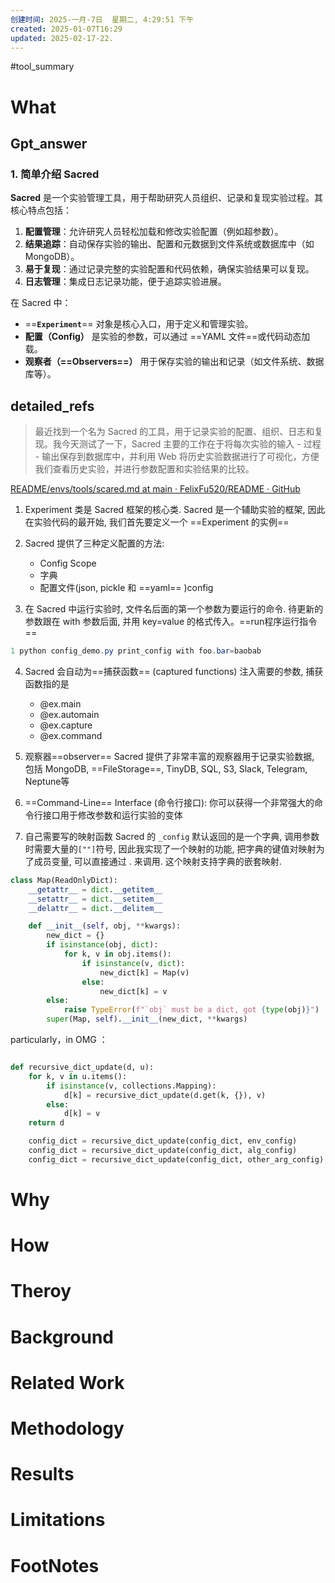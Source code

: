 ```yaml
---
创建时间: 2025-一月-7日  星期二, 4:29:51 下午
created: 2025-01-07T16:29
updated: 2025-02-17-22.
---
```

#tool_summary 

# What
## Gpt_answer
### **1. 简单介绍 Sacred**

**Sacred** 是一个实验管理工具，用于帮助研究人员组织、记录和复现实验过程。其核心特点包括：
1. **配置管理**：允许研究人员轻松加载和修改实验配置（例如超参数）。
2. **结果追踪**：自动保存实验的输出、配置和元数据到文件系统或数据库中（如 MongoDB）。
3. **易于复现**：通过记录完整的实验配置和代码依赖，确保实验结果可以复现。
4. **日志管理**：集成日志记录功能，便于追踪实验进展。

在 Sacred 中：
- ==**`Experiment`**== 对象是核心入口，用于定义和管理实验。
- **配置（Config）** 是实验的参数，可以通过 ==YAML 文件==或代码动态加载。
- **观察者（==Observers==）** 用于保存实验的输出和记录（如文件系统、数据库等）。

## detailed_refs

>最近找到一个名为 Sacred 的工具，用于记录实验的配置、组织、日志和复现。我今天测试了一下，Sacred 主要的工作在于将每次实验的输入 - 过程 - 输出保存到数据库中，并利用 Web 将历史实验数据进行了可视化，方便我们查看历史实验，并进行参数配置和实验结果的比较。

[README/envs/tools/scared.md at main · FelixFu520/README · GitHub](https://github.com/FelixFu520/README/blob/main/envs/tools/scared.md)

1. Experiment 类是 Sacred 框架的核心类. Sacred 是一个辅助实验的框架, 因此在实验代码的最开始, 我们首先要定义一个 ==Experiment 的实例==

2. Sacred 提供了三种定义配置的方法:
	- Config Scope
	- 字典
	- 配置文件(json, pickle 和 ==yaml== )config


3. 在 Sacred 中运行实验时, 文件名后面的第一个参数为要运行的命令. 待更新的参数跟在 with 参数后面, 并用 key=value 的格式传入。==run程序运行指令==
```powershell
1 python config_demo.py print_config with foo.bar=baobab
```

4. Sacred 会自动为==捕获函数== (captured functions) 注入需要的参数, 捕获函数指的是
	- @ex.main
	- @ex.automain
	- @ex.capture
	- @ex.command


5. 观察器==observer==
   Sacred 提供了非常丰富的观察器用于记录实验数据, 包括 MongoDB, ==FileStorage==, TinyDB, SQL, S3, Slack, Telegram, Neptune等
6. ==Command-Line== Interface (命令行接口): 你可以获得一个非常强大的命令行接口用于修改参数和运行实验的变体

7. 自己需要写的映射函数
   Sacred 的 `_config` 默认返回的是一个字典, 调用参数时需要大量的` [""] `符号, 因此我实现了一个映射的功能, 把字典的键值对映射为了成员变量, 可以直接通过 . 来调用. 这个映射支持字典的嵌套映射.
```python
class Map(ReadOnlyDict):
    __getattr__ = dict.__getitem__
    __setattr__ = dict.__setitem__
    __delattr__ = dict.__delitem__

    def __init__(self, obj, **kwargs):
        new_dict = {}
        if isinstance(obj, dict):
            for k, v in obj.items():
                if isinstance(v, dict):
                    new_dict[k] = Map(v)
                else:
                    new_dict[k] = v
        else:
            raise TypeError(f"`obj` must be a dict, got {type(obj)}")
        super(Map, self).__init__(new_dict, **kwargs)
```

particularly，in OMG ：
```python

def recursive_dict_update(d, u):
    for k, v in u.items():
        if isinstance(v, collections.Mapping):
            d[k] = recursive_dict_update(d.get(k, {}), v)
        else:
            d[k] = v
    return d

    config_dict = recursive_dict_update(config_dict, env_config)
    config_dict = recursive_dict_update(config_dict, alg_config)
    config_dict = recursive_dict_update(config_dict, other_arg_config)
```

# Why



# How



# Theroy



# Background



# Related Work




# Methodology




# Results



# Limitations


# FootNotes
